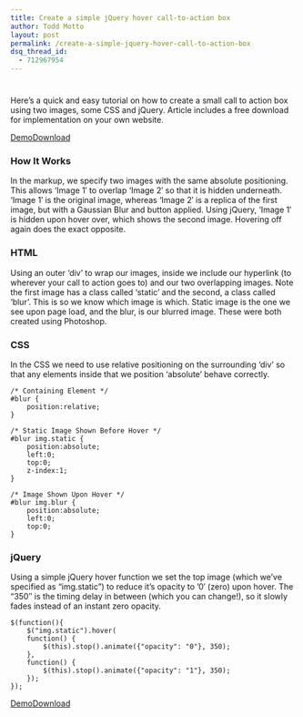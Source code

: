 ```yaml
---
title: Create a simple jQuery hover call-to-action box
author: Todd Motto
layout: post
permalink: /create-a-simple-jquery-hover-call-to-action-box
dsq_thread_id:
  - 712967954
---
```

# 

Here’s a quick and easy tutorial on how to create a small call to action box using two images, some CSS and jQuery. Article includes a free download for implementation on your own website.

[Demo][1][Download][2] 

### How It Works

 [1]: //www.toddmotto.com/labs/hover-box/
 [2]: //www.toddmotto.com/zipball.php?file=hover-box

In the markup, we specify two images with the same absolute positioning. This allows ‘Image 1′ to overlap ‘Image 2′ so that it is hidden underneath. ‘Image 1′ is the original image, whereas ‘Image 2′ is a replica of the first image, but with a Gaussian Blur and button applied. Using jQuery, ‘Image 1′ is hidden upon hover over, which shows the second image. Hovering off again does the exact opposite.

### HTML

Using an outer ‘div’ to wrap our images, inside we include our hyperlink (to wherever your call to action goes to) and our two overlapping images. Note the first image has a class called ‘static’ and the second, a class called ‘blur’. This is so we know which image is which. Static image is the one we see upon page load, and the blur, is our blurred image. These were both created using Photoshop.

    
    	
    	
    	
    	
    
    

### CSS

In the CSS we need to use relative positioning on the surrounding ‘div’ so that any elements inside that we position ‘absolute’ behave correctly.

    /* Containing Element */
    #blur {
    	position:relative;
    }
    
    /* Static Image Shown Before Hover */
    #blur img.static {
    	position:absolute;
    	left:0;
    	top:0;
    	z-index:1;
    }
    
    /* Image Shown Upon Hover */
    #blur img.blur {
    	position:absolute;
    	left:0;
    	top:0;
    }
    

### jQuery

Using a simple jQuery hover function we set the top image (which we’ve specified as “img.static”) to reduce it’s opacity to ’0′ (zero) upon hover. The “350″ is the timing delay in between (which you can change!), so it slowly fades instead of an instant zero opacity.

    $(function(){
    	$("img.static").hover(
    	function() {
    		$(this).stop().animate({"opacity": "0"}, 350);
    	},
    	function() {
    		$(this).stop().animate({"opacity": "1"}, 350);
    	});
    });
    

[Demo][1][Download][2]